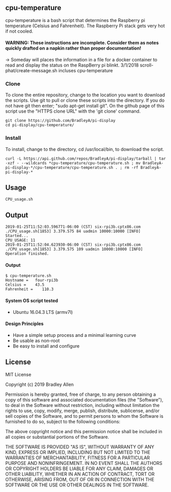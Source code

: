 ## cpu-temperature
cpu-temperature is a bash script that determines the Raspberry pi temperature (Celsius and Fahrenheit).  The Raspberry Pi stack gets very hot if not cooled. 
#### WARNING: These instructions are incomplete. Consider them as notes quickly drafted on a napkin rather than proper documentation!
-> Someday will places the information in a file for a docker container to read and display the status on the RaspBerry pi blinkt.
3/1/2018 scroll-phat/create-message.sh incluses cpu-temperature

### Clone
To clone the entire repository, change to the location you want to download the scripts. Use git to pull or clone these scripts into the directory. If you do not have git then enter; "sudo apt-get install git". On the github page of this script use the "HTTPS clone URL" with the 'git clone' command.

    git clone https://github.com/BradleyA/pi-display
    cd pi-display/cpu-temperature/

### Install
To install, change to the directory, cd /usr/local/bin, to download the script.

    curl -L https://api.github.com/repos/BradleyA/pi-display/tarball | tar -xzf - --wildcards *cpu-temperature/cpu-temperature.sh ; mv BradleyA-pi-display-*/cpu-temperature/cpu-temperature.sh . ; rm -rf BradleyA-pi-display-*

## Usage

    CPU_usage.sh

## Output

    2019-01-25T11:52:03.596771-06:00 (CST) six-rpi3b.cptx86.com ./CPU_usage.sh[1853] 3.379.575 84 uadmin 10000:10000 [INFO]          Started...
    CPU_USAGE: 11
    2019-01-25T11:52:04.623930-06:00 (CST) six-rpi3b.cptx86.com ./CPU_usage.sh[1853] 3.379.575 109 uadmin 10000:10000 [INFO]  Operation finished.


#### Output
    $ cpu-temperature.sh
    Hostname =	 four-rpi3b
    Celsius =	 43.5
    Fahrenheit =	110.3

#### System OS script tested
 * Ubuntu 16.04.3 LTS (armv7l)

#### Design Principles
 * Have a simple setup process and a minimal learning curve
 * Be usable as non-root
 * Be easy to install and configure

## License
MIT License

Copyright (c) 2019  Bradley Allen

Permission is hereby granted, free of charge, to any person obtaining a copy of this software and associated documentation files (the "Software"), to deal in the Software without restriction, including without limitation the rights to use, copy, modify, merge, publish, distribute, sublicense, and/or sell copies of the Software, and to permit persons to whom the Software is furnished to do so, subject to the following conditions:

The above copyright notice and this permission notice shall be included in all copies or substantial portions of the Software.

THE SOFTWARE IS PROVIDED "AS IS", WITHOUT WARRANTY OF ANY KIND, EXPRESS OR IMPLIED, INCLUDING BUT NOT LIMITED TO THE WARRANTIES OF MERCHANTABILITY, FITNESS FOR A PARTICULAR PURPOSE AND NONINFRINGEMENT. IN NO EVENT SHALL THE AUTHORS OR COPYRIGHT HOLDERS BE LIABLE FOR ANY CLAIM, DAMAGES OR OTHER LIABILITY, WHETHER IN AN ACTION OF CONTRACT, TORT OR OTHERWISE, ARISING FROM, OUT OF OR IN CONNECTION WITH THE SOFTWARE OR THE USE OR OTHER DEALINGS IN THE SOFTWARE.

